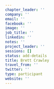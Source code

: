 ```yaml
---
chapter_leader: ''
company: ''
email: ''
facebook: ''
image: ''
job_title: ''
linkedin: ''
notes: ''
project_leader: ''
sessions: []
status: add-details
title: Brett Crawley
travel_from: ''
twitter: ''
type: participant
website: ''
---
```


<!-- put more details about participant here -->